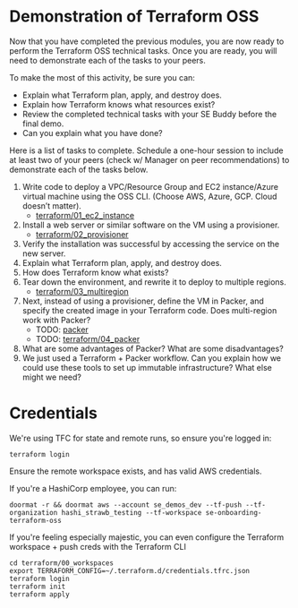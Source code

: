 # Demonstration of Terraform OSS

Now that you have completed the previous modules, you are now ready to perform the Terraform OSS technical tasks.    Once you are ready, you will need to demonstrate each of the tasks to your peers.

To make the most of this activity, be sure you can: 

* Explain what Terraform plan, apply, and destroy does.
* Explain how Terraform knows what resources exist?
* Review the completed technical tasks with your SE Buddy before the final demo. 
* Can you explain what you have done?


Here is a list of tasks to complete.  Schedule a one-hour session to include at least two of your peers (check w/ Manager on peer recommendations) to demonstrate each of the tasks below.  
1. Write code to deploy a VPC/Resource Group and EC2 instance/Azure virtual machine using the OSS CLI.  (Choose AWS, Azure, GCP.  Cloud doesn’t matter).
	* [terraform/01_ec2_instance](terraform/01_ec2_instance)
2. Install a web server or similar software on the VM using a provisioner.
	* [terraform/02_provisioner](terraform/02_provisioner)
3. Verify the installation was successful by accessing the service on the new server.    
4. Explain what Terraform plan, apply, and destroy does.
5. How does Terraform know what exists?
6. Tear down the environment, and rewrite it to deploy to multiple regions.
	* [terraform/03_multiregion](terraform/03_multiregion)
7. Next, instead of using a provisioner, define the VM in Packer, and specify the created image in your Terraform code.  Does multi-region work with Packer?
	* TODO: [packer](packer)
	* TODO: [terraform/04_packer](terraform/04_packer)
8. What are some advantages of Packer?  What are some disadvantages?  
9. We just used a Terraform + Packer workflow.  Can you explain how we could use these tools to set up immutable infrastructure?  What else might we need?

# Credentials

We're using TFC for state and remote runs, so ensure you're logged in:

```
terraform login
```

Ensure the remote workspace exists, and has valid AWS credentials.

If you're a HashiCorp employee, you can run:

```
doormat -r && doormat aws --account se_demos_dev --tf-push --tf-organization hashi_strawb_testing --tf-workspace se-onboarding-terraform-oss
```

If you're feeling especially majestic, you can even configure the Terraform workspace + push creds with the Terraform CLI
```
cd terraform/00_workspaces
export TERRAFORM_CONFIG=~/.terraform.d/credentials.tfrc.json
terraform login
terraform init
terraform apply
```
